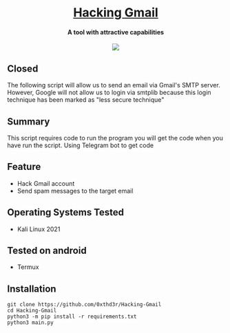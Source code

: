 <h1 align="center">
  <a href="https://github.com/hujikii/Hacking-Gmail">Hacking Gmail</a>
  
</h1>

<h4 align="center">A tool with attractive capabilities</h4>

<p align="center">
  <a href="http://python.org">
    <img src="https://img.shields.io/badge/python-v3-blue">
  </a>
 
## Closed

The following script will allow us to send an email via Gmail's SMTP server. However, Google will not allow us to login via smtplib because this login technique has been marked as "less secure technique"


## Summary

This script requires code to run the program you will get the code when you have run the script.
Using Telegram bot to get code

## Feature

* Hack Gmail account
* Send spam messages to the target email

## Operating Systems Tested
* Kali Linux 2021

## Tested on android
* Termux

## Installation

```
git clone https://github.com/0xthd3r/Hacking-Gmail 
cd Hacking-Gmail
python3 -m pip install -r requirements.txt
python3 main.py 
```
